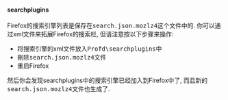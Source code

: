 #### searchplugins

Firefox的搜索引擎列表是保存在<kbd>search.json.mozlz4</kbd>这个文件中的.
你可以通过xml文件来拓展Firefox的搜索栏, 但请注意按以下步骤来操作:
- 将搜索引擎的xml文件放入<kbd>Profd\searchplugins</kbd>中
- 刪除<kbd>search.json.mozlz4</kbd>文件
- 重启Firefox

然后你会发现searchplugins中的搜索引擎已经加入到Firefox中了, 而且新的<kbd>search.json.mozlz4</kbd>文件也生成了.